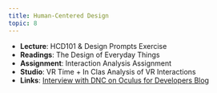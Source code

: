 ```yaml
---
title: Human-Centered Design
topic: 8
---
```

- **Lecture**: HCD101 & Design Prompts Exercise
- **Readings**: The Design of Everyday Things
- **Assignment**: Interaction Analysis Assignment
- **Studio**: VR Time + In Clas Analysis of VR Interactions
- **Links**: [Interview with DNC on Oculus for Developers Blog](https://developer.oculus.com/blog/immersive-design-interview-with-sam-gage-principal-technical-designer-at-ndreams-/)
